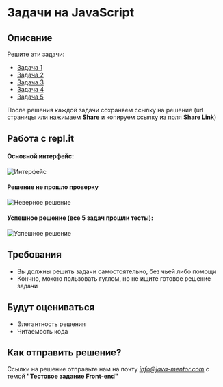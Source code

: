 # Задачи на JavaScript

## Описание

Решите эти задачи:
- [Задача 1](https://repl.it/@JavaMentor/task1)
- [Задача 2](https://repl.it/@JavaMentor/task2)
- [Задача 3](https://repl.it/@JavaMentor/task3)
- [Задача 4](https://repl.it/@JavaMentor/task4)
- [Задача 5](https://repl.it/@JavaMentor/task5)

После решения каждой задачи сохраняем ссылку на решение (url страницы или нажимаем **Share** и копируем ссылку из поля **Share Link**)

## Работа с repl.it 
#### Основной интерфейс:
![Интерфейс](https://monosnap.com/image/OWE4t5zXJbQc2Qh8nPS1oXi5tNwNDQ)

#### Решение не прошло проверку
![Неверное решение](https://monosnap.com/image/u5BoAASeSjfmdV0vvciSlpuYxGNMOB)

#### Успешное решение (все 5 задач прошли тесты):
![Успешное решение](https://monosnap.com/image/9EZzF3cvdOEGXFhF0AIohpkzqV7COC)

## Требования
- Вы должны решить задачи самостоятельно, без чьей либо помощи
- Кончно, можно пользовать гуглом, но не ищите готовое решение задачи

## Будут оцениваться
- Элегантность решения
- Читаемость кода

## Как отправить решение?
Ссылки на решение отправьте нам на почту *info@java-mentor.com* с темой **"Тестовое задание Front-end"**
